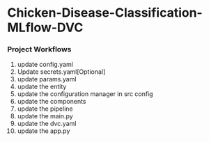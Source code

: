 # Chicken-Disease-Classification-MLflow-DVC

### Project Workflows
1. update config.yaml
2. Update secrets.yaml[Optional]
3. update params.yaml
4. update the entity
5. update the configuration manager in src config
6. update the components
7. update the pipeline
8. update the main.py
9. update the dvc.yaml
10. update the app.py
